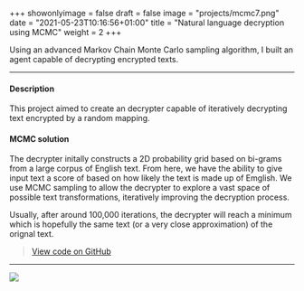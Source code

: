 +++
showonlyimage = false
draft = false
image = "projects/mcmc7.png"
date = "2021-05-23T10:16:56+01:00"
title = "Natural language decryption using MCMC"
weight = 2
+++

Using an advanced Markov Chain Monte Carlo sampling algorithm, I built an agent capable of decrypting encrypted texts. 

<!--more-->
---

#### Description 
This project aimed to create an decrypter capable of iteratively decrypting text encrypted by a random mapping.

#### MCMC solution  
The decrypter initally constructs a 2D probability grid based on bi-grams from a large corpus of English text. From here, we have the ability to give input text a score of based on how likely the text is made up of Emglish. We use MCMC sampling to allow the decrypter to explore a vast space of possible text transformations, iteratively improving the decryption process.

Usually, after around 100,000 iterations, the decrypter will reach a minimum which is hopefully the same text (or a very close approximation) of the orignal text.

> [View code on GitHub](https://github.com/jovanneste/MCMCDecrypter)

---

[![](https://img.shields.io/badge/Python-white?logo=Python)](#)

